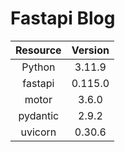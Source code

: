# Fastapi Blog

| **Resource** | **Version** |
|:------------:|:-----------:|
|    Python    |   3.11.9    |
|   fastapi    |   0.115.0   |
|    motor     |    3.6.0    |
|   pydantic   |    2.9.2    |
|   uvicorn    |   0.30.6    |
